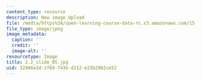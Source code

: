 ```yaml
---
content_type: resource
description: New image Upload
file: /media/https%3A/open-learning-course-data-rc.s3.amazonaws.com/15-s21-nuts-and-bolts-of-business-plans-january-iap-2014/32946a3d1f69743bd212e23b2962ce52_2.2_slide_05.jpg
file_type: image/jpeg
image_metadata:
  caption: ''
  credit: ''
  image-alt: ''
resourcetype: Image
title: 2.2_slide_05.jpg
uid: 32946a3d-1f69-743b-d212-e23b2962ce52
---
```

